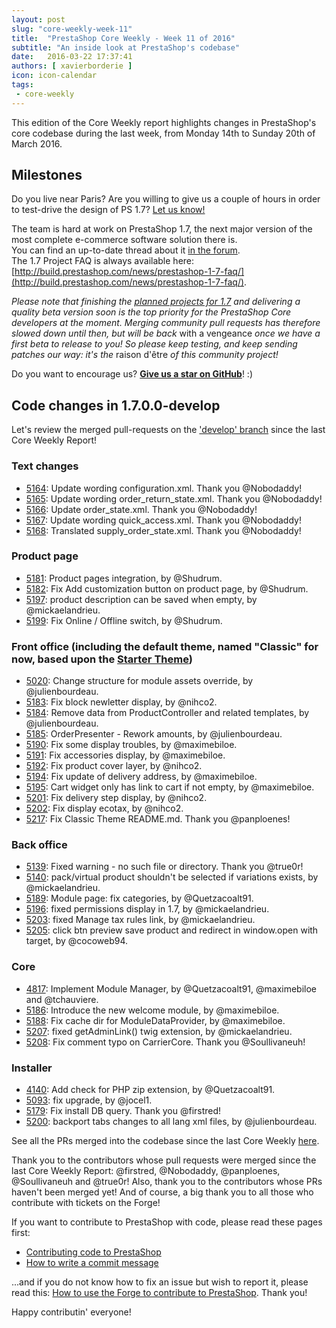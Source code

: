 ```yaml
---
layout: post
slug: "core-weekly-week-11"
title:  "PrestaShop Core Weekly - Week 11 of 2016"
subtitle: "An inside look at PrestaShop's codebase"
date:   2016-03-22 17:37:41
authors: [ xavierborderie ]
icon: icon-calendar
tags:
 - core-weekly
---
```


This edition of the Core Weekly report highlights changes in PrestaShop's core codebase during the last week, from Monday 14th to Sunday 20th of March 2016.


## Milestones

Do you live near Paris? Are you willing to give us a couple of hours in order to test-drive the design of PS 1.7? [Let us know!](http://build.prestashop.com/news/call-for-user-testing-volunteers/)

The team is hard at work on PrestaShop 1.7, the next major version of the most complete e-commerce software solution there is. <br/>
You can find an up-to-date thread about it [in the forum](https://www.prestashop.com/forums/topic/480580-want-to-know-more-about-17/).<br/>
The 1.7 Project FAQ is always available here: [http://build.prestashop.com/news/prestashop-1-7-faq/](http://build.prestashop.com/news/prestashop-1-7-faq/).

_Please note that finishing the [planned projects for 1.7](http://build.prestashop.com/news/meet-prestashop-team-prestashop-1-7/) and delivering a quality beta version soon is the top priority for the PrestaShop Core developers at the moment. Merging community pull requests has therefore slowed down until then, but will be back_ with a vengeance _once we have a first beta to release to you! So please keep testing, and keep sending patches our way: it's the_ raison d'être _of this community project!_

Do you want to encourage us? **[Give us a star on GitHub](https://github.com/PrestaShop/PrestaShop)**! :)


## Code changes in 1.7.0.0-develop

Let's review the merged pull-requests on the ['develop' branch](https://github.com/PrestaShop/PrestaShop/tree/develop) since the last Core Weekly Report!

### Text changes

 * [5164](https://github.com/PrestaShop/PrestaShop/pull/5164): Update wording configuration.xml. Thank you @Nobodaddy!
 * [5165](https://github.com/PrestaShop/PrestaShop/pull/5165): Update wording order_return_state.xml. Thank you @Nobodaddy!
 * [5166](https://github.com/PrestaShop/PrestaShop/pull/5166): Update order_state.xml. Thank you @Nobodaddy!
 * [5167](https://github.com/PrestaShop/PrestaShop/pull/5167): Update wording quick_access.xml. Thank you @Nobodaddy!
 * [5168](https://github.com/PrestaShop/PrestaShop/pull/5168): Translated supply_order_state.xml. Thank you @Nobodaddy!
 
 
### Product page

 * [5181](https://github.com/PrestaShop/PrestaShop/pull/5181): Product pages integration, by @Shudrum.
 * [5182](https://github.com/PrestaShop/PrestaShop/pull/5182): Fix Add customization button on product page, by @Shudrum.
 * [5197](https://github.com/PrestaShop/PrestaShop/pull/5197): product description can be saved when empty, by @mickaelandrieu.
 * [5199](https://github.com/PrestaShop/PrestaShop/pull/5199): Fix Online / Offline switch, by @Shudrum.
 

### Front office (including the default theme, named "Classic" for now, based upon the [Starter Theme](https://github.com/PrestaShop/PrestaShop/tree/develop/themes/classic))

 * [5020](https://github.com/PrestaShop/PrestaShop/pull/5020): Change structure for module assets override, by @julienbourdeau.
 * [5183](https://github.com/PrestaShop/PrestaShop/pull/5183): Fix block newletter display, by @nihco2.
 * [5184](https://github.com/PrestaShop/PrestaShop/pull/5184): Remove data from ProductController and related templates, by @julienbourdeau.
 * [5185](https://github.com/PrestaShop/PrestaShop/pull/5185): OrderPresenter - Rework amounts, by @julienbourdeau.
 * [5190](https://github.com/PrestaShop/PrestaShop/pull/5190): Fix some display troubles, by @maximebiloe.
 * [5191](https://github.com/PrestaShop/PrestaShop/pull/5191): Fix accessories display, by @maximebiloe.
 * [5192](https://github.com/PrestaShop/PrestaShop/pull/5192): Fix product cover layer, by @nihco2.
 * [5194](https://github.com/PrestaShop/PrestaShop/pull/5194): Fix update of delivery address, by @maximebiloe.
 * [5195](https://github.com/PrestaShop/PrestaShop/pull/5195): Cart widget only has link to cart if not empty, by @maximebiloe.
 * [5201](https://github.com/PrestaShop/PrestaShop/pull/5201): Fix delivery step display, by @nihco2.
 * [5202](https://github.com/PrestaShop/PrestaShop/pull/5202): Fix display ecotax, by @nihco2.
 * [5217](https://github.com/PrestaShop/PrestaShop/pull/5217): Fix Classic Theme README.md. Thank you @panploenes!

 
### Back office

 * [5139](https://github.com/PrestaShop/PrestaShop/pull/5139): Fixed warning - no such file or directory. Thank you @true0r!
 * [5140](https://github.com/PrestaShop/PrestaShop/pull/5140): pack/virtual product shouldn't be selected if variations exists, by @mickaelandrieu.
 * [5189](https://github.com/PrestaShop/PrestaShop/pull/5189): Module page: fix categories, by @Quetzacoalt91.
 * [5196](https://github.com/PrestaShop/PrestaShop/pull/5196): fixed permissions display in 1.7, by @mickaelandrieu.
 * [5203](https://github.com/PrestaShop/PrestaShop/pull/5203): fixed Manage tax rules link, by @mickaelandrieu.
 * [5205](https://github.com/PrestaShop/PrestaShop/pull/5205): click btn preview save product and redirect in window.open with target, by @cocoweb94.


### Core

 * [4817](https://github.com/PrestaShop/PrestaShop/pull/4817): Implement Module Manager, by @Quetzacoalt91, @maximebiloe and @tchauviere.
 * [5186](https://github.com/PrestaShop/PrestaShop/pull/5186): Introduce the new welcome module, by @maximebiloe.
 * [5188](https://github.com/PrestaShop/PrestaShop/pull/5188): Fix cache dir for ModuleDataProvider, by @maximebiloe.
 * [5207](https://github.com/PrestaShop/PrestaShop/pull/5207): fixed getAdminLink() twig extension, by @mickaelandrieu.
 * [5208](https://github.com/PrestaShop/PrestaShop/pull/5208): Fix comment typo on CarrierCore. Thank you @Soullivaneuh!
 
 
### Installer

 * [4140](https://github.com/PrestaShop/PrestaShop/pull/4140): Add check for PHP zip extension, by @Quetzacoalt91.
 * [5093](https://github.com/PrestaShop/PrestaShop/pull/5093): fix upgrade, by @jocel1.
 * [5179](https://github.com/PrestaShop/PrestaShop/pull/5179): Fix install DB query. Thank you @firstred!
 * [5200](https://github.com/PrestaShop/PrestaShop/pull/5200): backport tabs changes to all lang xml files, by @julienbourdeau.
 
 

See all the PRs merged into the codebase since the last Core Weekly [here](https://github.com/PrestaShop/PrestaShop/pulls?utf8=%E2%9C%93&q=is%3Apr+is%3Amerged+merged%3A2016-03-06..2016-03-13+).

Thank you to the contributors whose pull requests were merged since the last Core Weekly Report: @firstred, @Nobodaddy, @panploenes, @Soullivaneuh and @true0r! Also, thank you to the contributors whose PRs haven't been merged yet! And of course, a big thank you to all those who contribute with tickets on the Forge!

If you want to contribute to PrestaShop with code, please read these pages first:

 * [Contributing code to PrestaShop](http://doc.prestashop.com/display/PS16/Contributing+code+to+PrestaShop)
 * [How to write a commit message](http://doc.prestashop.com/display/PS16/How+to+write+a+commit+message)

...and if you do not know how to fix an issue but wish to report it, please read this: [How to use the Forge to contribute to PrestaShop](http://doc.prestashop.com/display/PS16/How+to+use+the+Forge+to+contribute+to+PrestaShop). Thank you!

Happy contributin' everyone!

